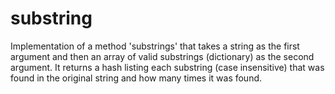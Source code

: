 # substring

Implementation of a method 'substrings' that takes a string as the first argument and then an array of valid substrings (dictionary) as the second argument.  It returns a hash listing each substring (case insensitive) that was found in the original string and how many times it was found.


